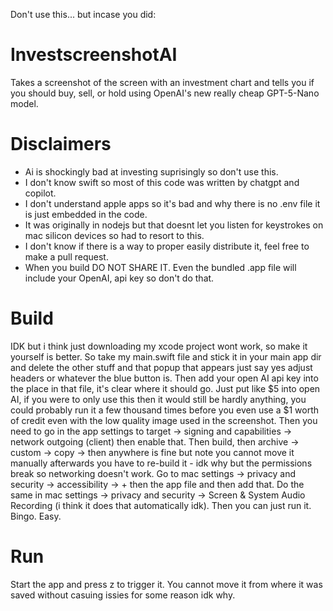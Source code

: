 Don't use this... but incase you did:

# InvestscreenshotAI
Takes a screenshot of the screen with an investment chart and tells you if you should buy, sell, or hold using OpenAI's new really cheap GPT-5-Nano model.

# Disclaimers
- Ai is shockingly bad at investing suprisingly so don't use this.
- I don't know swift so most of this code was written by chatgpt and copilot.
- I don't understand apple apps so it's bad and why there is no .env file it is just embedded in the code.
- It was originally in nodejs but that doesnt let you listen for keystrokes on mac silicon devices so had to resort to this.
- I don't know if there is a way to proper easily distribute it, feel free to make a pull request.
- When you build DO NOT SHARE IT. Even the bundled .app file will include your OpenAI, api key so don't do that.

# Build
IDK but i think just downloading my xcode project wont work, so make it yourself is better. So take my main.swift file and stick it in your main app dir and delete the other stuff and that popup that appears just say yes adjust headers or whatever the blue button is. Then add your open AI api key into the place in that file, it's clear where it should go. Just put like $5 into open AI, if you were to only use this then it would still be hardly anything, you could probably run it a few thousand times before you even use a $1 worth of credit even with the low quality image used in the screenshot. Then you need to go in the app settings to target -> signing and capabilities -> network outgoing (client) then enable that. Then build, then archive -> custom -> copy -> then anywhere is fine but note you cannot move it manually afterwards you have to re-build it - idk why but the permissions break so networking doesn't work. Go to mac settings -> privacy and security -> accessibility -> + then the app file and then add that. Do the same in mac settings -> privacy and security -> Screen & System Audio Recording (i think it does that automatically idk).  Then you can just run it. Bingo. Easy.

# Run
Start the app and press z to trigger it. You cannot move it from where it was saved without casuing issies for some reason idk why.
